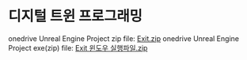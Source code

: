 # 디지털 트윈 프로그래밍

onedrive Unreal Engine Project zip file: [Exit.zip](https://1drv.ms/u/s!AqYjAcj1n44ri9g7pCe0ADfvWKq1ZQ?e=OYx8jQ)
onedrive Unreal Engine Project exe(zip) file: [Exit 윈도우 실행파일.zip](https://1drv.ms/u/s!AqYjAcj1n44ri9g6TFE1KuRl7RKxKw?e=qqADBd)

